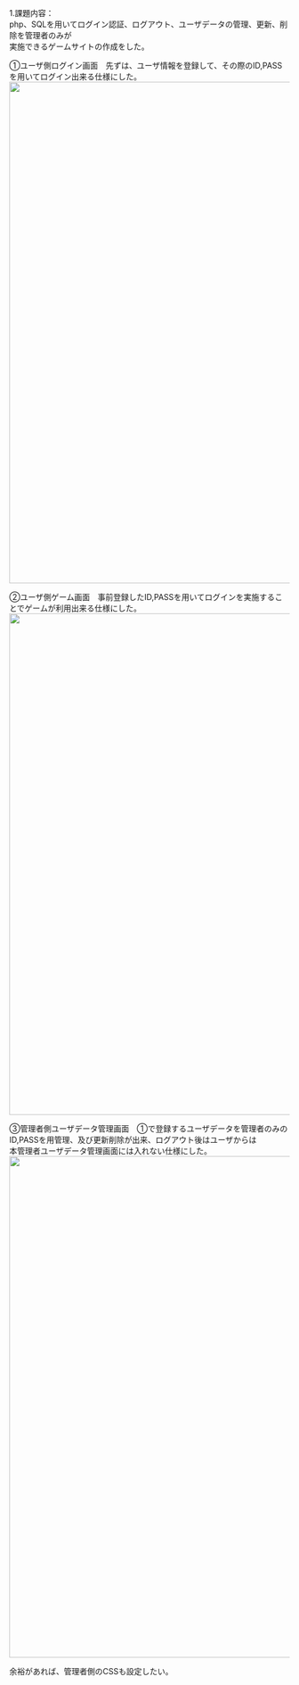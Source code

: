 1.課題内容：<br>
php、SQLを用いてログイン認証、ログアウト、ユーザデータの管理、更新、削除を管理者のみが<br>
実施できるゲームサイトの作成をした。<br>

①ユーザ側ログイン画面　先ずは、ユーザ情報を登録して、その際のID,PASSを用いてログイン出来る仕様にした。<br>
<img src="https://user-images.githubusercontent.com/83898574/125111134-7f8bbf00-e120-11eb-9a43-84c66d081eba.png" width="900px">

②ユーザ側ゲーム画面　事前登録したID,PASSを用いてログインを実施することでゲームが利用出来る仕様にした。<br>
<img src="https://user-images.githubusercontent.com/83898574/125110585-bad9be00-e11f-11eb-8213-59ae801db6e5.png" width="900px">

③管理者側ユーザデータ管理画面　①で登録するユーザデータを管理者のみのID,PASSを用管理、及び更新削除が出来、ログアウト後はユーザからは<br>
本管理者ユーザデータ管理画面には入れない仕様にした。<br>
<img src="https://user-images.githubusercontent.com/83898574/125110769-fa080f00-e11f-11eb-886b-079d33a13a93.png" width="900px">

余裕があれば、管理者側のCSSも設定したい。

